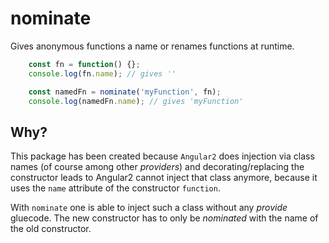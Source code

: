 # nominate
Gives anonymous functions a name or renames functions at runtime.

```typescript
    const fn = function() {};
    console.log(fn.name); // gives ''

    const namedFn = nominate('myFunction', fn);
    console.log(namedFn.name); // gives 'myFunction'
```

## Why?
This package has been created because `Angular2` does injection via
class names (of course among other *providers*) and decorating/replacing
the constructor leads to Angular2 cannot inject that class anymore, because
it uses the `name` attribute of the constructor `function`.

With `nominate` one is able to inject such a class without any *provide* gluecode.
The new constructor has to only be *nominated* with the name of the old constructor.